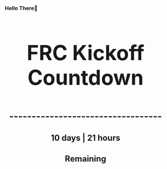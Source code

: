 ### Hello There👋

<!---START-TIMER--->
<h3 align='center' style='font-size: 64px;'>FRC Kickoff Countdown</h3>
<h3 align='center' style='font-size: 30px;'>----------------------------------</h3>
<h3 align='center' style='font-size: 25px;'>10 days | 21 hours</h3>
<h3 align='center' style='font-size: 25px;'>Remaining</h3>
<!---END-TIMER--->
